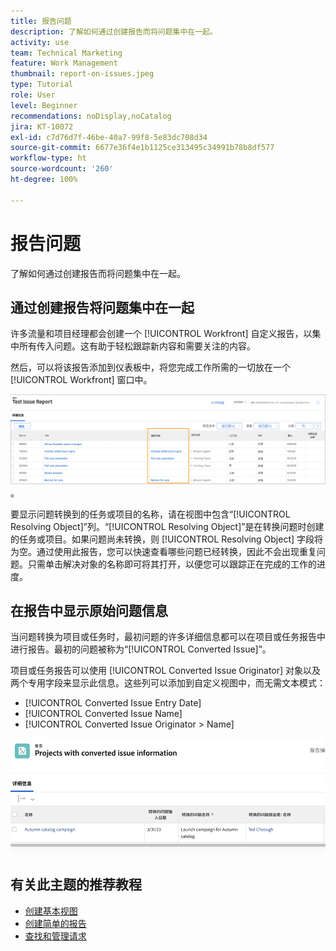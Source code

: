 ```yaml
---
title: 报告问题
description: 了解如何通过创建报告而将问题集中在一起。
activity: use
team: Technical Marketing
feature: Work Management
thumbnail: report-on-issues.jpeg
type: Tutorial
role: User
level: Beginner
recommendations: noDisplay,noCatalog
jira: KT-10072
exl-id: c7d76d7f-46be-40a7-99f8-5e83dc708d34
source-git-commit: 6677e36f4e1b1125ce313495c34991b78b8df577
workflow-type: ht
source-wordcount: '260'
ht-degree: 100%

---
```


# 报告问题

了解如何通过创建报告而将问题集中在一起。

## 通过创建报告将问题集中在一起

许多流量和项目经理都会创建一个 [!UICONTROL Workfront] 自定义报告，以集中所有传入问题。这有助于轻松跟踪新内容和需要关注的内容。

然后，可以将该报告添加到仪表板中，将您完成工作所需的一切放在一个 [!UICONTROL Workfront] 窗口中。

![问题报告的 [!UICONTROL Resolving Object] 列的图像](assets/18-resolving-object-report.png)。

要显示问题转换到的任务或项目的名称，请在视图中包含“[!UICONTROL Resolving Object]”列。“[!UICONTROL Resolving Object]”是在转换问题时创建的任务或项目。如果问题尚未转换，则 [!UICONTROL Resolving Object] 字段将为空。通过使用此报告，您可以快速查看哪些问题已经转换，因此不会出现重复问题。只需单击解决对象的名称即可将其打开，以便您可以跟踪正在完成的工作的进度。

## 在报告中显示原始问题信息

当问题转换为项目或任务时，最初问题的许多详细信息都可以在项目或任务报告中进行报告。最初的问题被称为“[!UICONTROL Converted Issue]”。

项目或任务报告可以使用 [!UICONTROL Converted Issue Originator] 对象以及两个专用字段来显示此信息。这些列可以添加到自定义视图中，而无需文本模式：

* [!UICONTROL Converted Issue Entry Date]
* [!UICONTROL Converted Issue Name]
* [!UICONTROL Converted Issue Originator > Name]

![问题报告信息的图像。](assets/19-text-mode-reporting-for-issues.png)


## 有关此主题的推荐教程

* [创建基本视图](/help/reporting/basic-reporting/create-a-basic-view.md)
* [创建简单的报告](/help/reporting/basic-reporting/create-a-simple-report.md)
* [查找和管理请求](/help/manage-work/issues-requests/find-requests.md)

